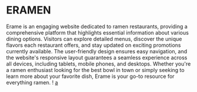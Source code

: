 # ERAMEN
Erame is an engaging website dedicated to ramen restaurants, providing a comprehensive platform that highlights essential information about various dining options. Visitors can explore detailed menus, discover the unique flavors each restaurant offers, and stay updated on exciting promotions currently available. The user-friendly design ensures easy navigation, and the website's responsive layout guarantees a seamless experience across all devices, including tablets, mobile phones, and desktops. Whether you're a ramen enthusiast looking for the best bowl in town or simply seeking to learn more about your favorite dish, Erame is your go-to resource for everything ramen.
! [a](gambar/eramen.png)
